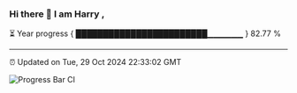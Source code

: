 ### Hi there 👋 I am Harry , 

⏳ Year progress { ████████████████████████▁▁▁▁▁▁ } 82.77 %

---

⏰ Updated on Tue, 29 Oct 2024 22:33:02 GMT

![Progress Bar CI](https://github.com/duykhang68/duykhang68/workflows/Progress%20Bar%20CI/badge.svg)
